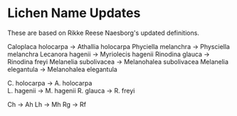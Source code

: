 Lichen Name Updates
===================


These are based on Rikke Reese Naesborg's updated definitions.

Caloplaca holocarpa -> Athallia holocarpa
Phyciella melanchra -> Physciella melanchra
Lecanora hagenii -> Myriolecis hagenii
Rinodina glauca -> Rinodina freyi
Melanelia subolivacea -> Melanohalea subolivacea
Melanelia elegantula -> Melanohalea elegantula

C. holocarpa -> A. holocarpa		
L. hagenii -> M. hagenii
R. glauca -> R. freyi

Ch -> Ah
Lh -> Mh
Rg -> Rf
